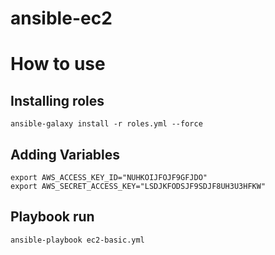 # ansible-ec2

# How to use

## Installing roles
```
ansible-galaxy install -r roles.yml --force
```
## Adding Variables
```
export AWS_ACCESS_KEY_ID="NUHKOIJFOJF9GFJDO" 
export AWS_SECRET_ACCESS_KEY="LSDJKFODSJF9SDJF8UH3U3HFKW"
```
## Playbook run
```
ansible-playbook ec2-basic.yml
```
